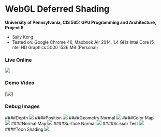 WebGL Deferred Shading
======================

**University of Pennsylvania, CIS 565: GPU Programming and Architecture, Project 6**

* Sally Kong
* Tested on: Google Chrome 46, Macbook Air 2014, 1.4 GHz Intel Core i5, ntel HD Graphics 5000 1536 MB (Personal)


### Live Online

![](img/thumb.png)

### Demo Video

[![](img/video.png)]

### Debug Images

####Depth
![](img/depth.png)
####Position
![](img/position.png)
####Geometry Normal
![](img/geom_normal.png)
####Color Map
![](img/color_map.png)
####Normal Map
![](img/normal_map.png)
####Surface Normal
![](img/surface_normal.png)
####Scissor Test
![](img/scissor_test.png)
####Toon Shading
![](img/toonShading.png)